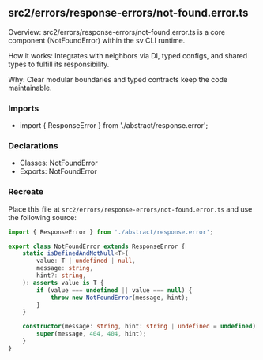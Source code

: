 ## src2/errors/response-errors/not-found.error.ts

Overview: src2/errors/response-errors/not-found.error.ts is a core component (NotFoundError) within the sv CLI runtime.

How it works: Integrates with neighbors via DI, typed configs, and shared types to fulfill its responsibility.

Why: Clear modular boundaries and typed contracts keep the code maintainable.

### Imports

- import { ResponseError } from './abstract/response.error';

### Declarations

- Classes: NotFoundError
- Exports: NotFoundError

### Recreate

Place this file at `src2/errors/response-errors/not-found.error.ts` and use the following source:

```ts
import { ResponseError } from './abstract/response.error';

export class NotFoundError extends ResponseError {
	static isDefinedAndNotNull<T>(
		value: T | undefined | null,
		message: string,
		hint?: string,
	): asserts value is T {
		if (value === undefined || value === null) {
			throw new NotFoundError(message, hint);
		}
	}

	constructor(message: string, hint: string | undefined = undefined) {
		super(message, 404, 404, hint);
	}
}

```
